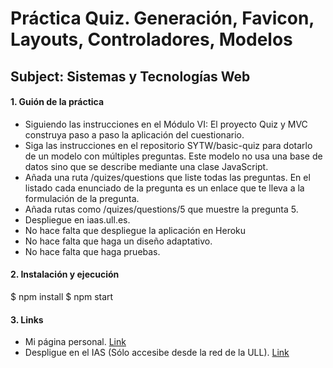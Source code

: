#  Práctica Quiz. Generación, Favicon, Layouts, Controladores, Modelos
## Subject: Sistemas y Tecnologías Web

#### 1. Guión de la práctica

* Siguiendo las instrucciones en el Módulo VI: El proyecto Quiz y MVC construya paso a paso la aplicación del cuestionario.
* Siga las instrucciones en el repositorio SYTW/basic-quiz para dotarlo de un modelo con múltiples preguntas. Este modelo no usa una base de datos sino que se describe mediante una clase JavaScript.
* Añada una ruta /quizes/questions que liste todas las preguntas. En el listado cada enunciado de la pregunta es un enlace que te lleva a la formulación de la pregunta.
* Añada rutas como /quizes/questions/5 que muestre la pregunta 5.
* Despliegue en iaas.ull.es.
* No hace falta que despliegue la aplicación en Heroku
* No hace falta que haga un diseño adaptativo.
* No hace falta que haga pruebas.

#### 2. Instalación y ejecución

$ npm install 
$ npm start 

#### 3. Links

* Mi página personal. [Link](http://alu0100713213.github.io)
* Despligue en el IAS (Sólo accesibe desde la red de la ULL). [Link](http://)
